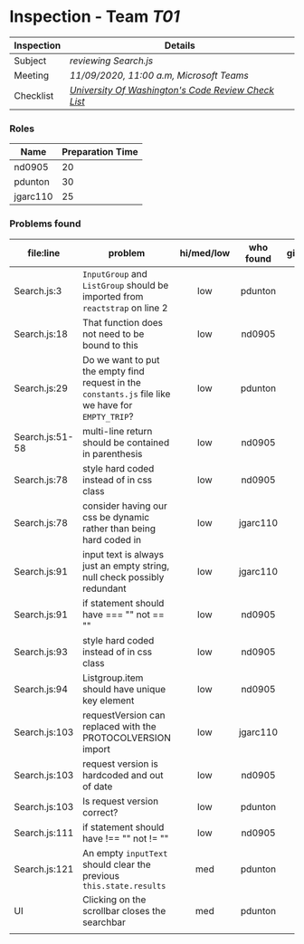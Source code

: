 # Inspection - Team *T01* 
 
| Inspection | Details |
| ----- | ----- |
| Subject | *reviewing Search.js* |
| Meeting | *11/09/2020, 11:00 a.m, Microsoft Teams* |
| Checklist | *[University Of Washington's Code Review Check List](https://www.google.com/url?sa=t&rct=j&q=&esrc=s&source=web&cd=&ved=2ahUKEwilifury7TsAhXaGM0KHTllA_oQFjAGegQIARAC&url=https%3A%2F%2Fcourses.cs.washington.edu%2Fcourses%2Fcse403%2F12wi%2Fsections%2F12wi_code_review_checklist.pdf&usg=AOvVaw1FYJUky_S6za5HoAUkwXai)* |

### Roles

| Name | Preparation Time |
| ---- | ---- |
| nd0905 | 20 |
| pdunton | 30 |
| jgarc110 |25 |


### Problems found

| file:line | problem | hi/med/low | who found | github#  |
| --- | --- | :---: | :---: | --- |
| Search.js:3 | `InputGroup` and `ListGroup` should be imported from `reactstrap` on line 2 | low | pdunton |  |
| Search.js:18 | That function does not need to be bound to this | low | nd0905 |  |
| Search.js:29 | Do we want to put the empty find request in the `constants.js` file like we have for `EMPTY_TRIP`? | low | pdunton |  |
| Search.js:51-58 | multi-line return should be contained in parenthesis | low | nd0905 |  |
| Search.js:78 | style hard coded instead of in css class | low | nd0905 |  |
| Search.js:78 | consider having our css be dynamic rather than being hard coded in | low| jgarc110| |
| Search.js:91 | input text is always just an empty string, null check possibly redundant| low| jgarc110| |
| Search.js:91 | if statement should have === "" not == "" | low | nd0905 |  |
| Search.js:93 | style hard coded instead of in css class | low | nd0905 |  |
| Search.js:94 | Listgroup.item should have unique key element | low | nd0905 |  |
| Search.js:103 | requestVersion can replaced with the PROTOCOLVERSION import| low| jgarc110
| Search.js:103 | request version is hardcoded and out of date | low | nd0905 |  |
| Search.js:103 | Is request version correct? | low | pdunton |  |
| Search.js:111 | if statement should have !== "" not != "" | low | nd0905 |  |
| Search.js:121 | An empty `inputText` should clear the previous `this.state.results` | med | pdunton |  |
| UI | Clicking on the scrollbar closes the searchbar | med | pdunton |  |
|  |  |  |  |  |
